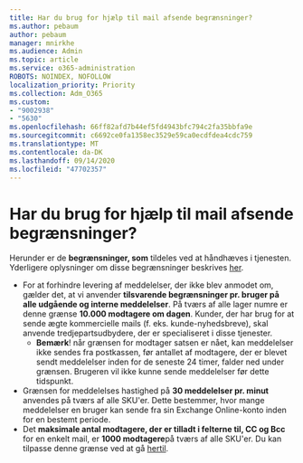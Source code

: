 ```yaml
---
title: Har du brug for hjælp til mail afsende begrænsninger?
ms.author: pebaum
author: pebaum
manager: mnirkhe
ms.audience: Admin
ms.topic: article
ms.service: o365-administration
ROBOTS: NOINDEX, NOFOLLOW
localization_priority: Priority
ms.collection: Adm_O365
ms.custom:
- "9002938"
- "5630"
ms.openlocfilehash: 66ff82afd7b44ef5fd4943bfc794c2fa35bbfa9e
ms.sourcegitcommit: c6692ce0fa1358ec3529e59ca0ecdfdea4cdc759
ms.translationtype: MT
ms.contentlocale: da-DK
ms.lasthandoff: 09/14/2020
ms.locfileid: "47702357"
---
```

# <a name="need-help-with-email-sending-limits"></a>Har du brug for hjælp til mail afsende begrænsninger?

Herunder er de **begrænsninger, som** tildeles ved at håndhæves i tjenesten. Yderligere oplysninger om disse begrænsninger beskrives [her](https://docs.microsoft.com/office365/servicedescriptions/exchange-online-service-description/exchange-online-limits#receiving-and-sending-limits).

- For at forhindre levering af meddelelser, der ikke blev anmodet om, gælder det, at vi anvender **tilsvarende begrænsninger pr. bruger på alle udgående og interne meddelelser**. På tværs af alle lager numre er denne grænse **10.000 modtagere om dagen**.  Kunder, der har brug for at sende ægte kommercielle mails (f. eks. kunde-nyhedsbreve), skal anvende tredjepartsudbydere, der er specialiseret i disse tjenester.
    - **Bemærk**! når grænsen for modtager satsen er nået, kan meddelelser ikke sendes fra postkassen, før antallet af modtagere, der er blevet sendt meddelelser inden for de seneste 24 timer, falder ned under grænsen. Brugeren vil ikke kunne sende meddelelser før dette tidspunkt.
- Grænsen for meddelelses hastighed på **30 meddelelser pr. minut** anvendes på tværs af alle SKU'er. Dette bestemmer, hvor mange meddelelser en bruger kan sende fra sin Exchange Online-konto inden for en bestemt periode.
- Det **maksimale antal modtagere, der er tilladt i felterne til, CC og Bcc** for en enkelt mail, er **1000 modtagere**på tværs af alle SKU'er. Du kan tilpasse denne grænse ved at gå [hertil](https://techcommunity.microsoft.com/t5/exchange-team-blog/customizable-recipient-limits-in-office-365/ba-p/1183228).
